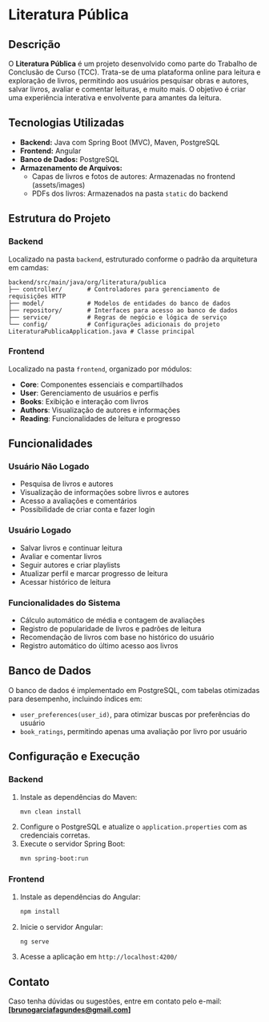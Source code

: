 # Literatura Pública

## Descrição
O **Literatura Pública** é um projeto desenvolvido como parte do Trabalho de Conclusão de Curso (TCC). Trata-se de uma plataforma online para leitura e exploração de livros, permitindo aos usuários pesquisar obras e autores, salvar livros, avaliar e comentar leituras, e muito mais. O objetivo é criar uma experiência interativa e envolvente para amantes da leitura.

## Tecnologias Utilizadas
- **Backend:** Java com Spring Boot (MVC), Maven, PostgreSQL
- **Frontend:** Angular
- **Banco de Dados:** PostgreSQL
- **Armazenamento de Arquivos:**
  - Capas de livros e fotos de autores: Armazenadas no frontend (assets/images)
  - PDFs dos livros: Armazenados na pasta `static` do backend

## Estrutura do Projeto

### Backend
Localizado na pasta `backend`, estruturado conforme o padrão da arquitetura em camdas:
```
backend/src/main/java/org/literatura/publica
├── controller/       # Controladores para gerenciamento de requisições HTTP
├── model/            # Modelos de entidades do banco de dados
├── repository/       # Interfaces para acesso ao banco de dados
├── service/          # Regras de negócio e lógica de serviço
└── config/           # Configurações adicionais do projeto
LiteraturaPublicaApplication.java # Classe principal
```

### Frontend
Localizado na pasta `frontend`, organizado por módulos:
- **Core**: Componentes essenciais e compartilhados
- **User**: Gerenciamento de usuários e perfis
- **Books**: Exibição e interação com livros
- **Authors**: Visualização de autores e informações
- **Reading**: Funcionalidades de leitura e progresso

## Funcionalidades

### Usuário Não Logado
- Pesquisa de livros e autores
- Visualização de informações sobre livros e autores
- Acesso a avaliações e comentários
- Possibilidade de criar conta e fazer login

### Usuário Logado
- Salvar livros e continuar leitura
- Avaliar e comentar livros
- Seguir autores e criar playlists
- Atualizar perfil e marcar progresso de leitura
- Acessar histórico de leitura

### Funcionalidades do Sistema
- Cálculo automático de média e contagem de avaliações
- Registro de popularidade de livros e padrões de leitura
- Recomendação de livros com base no histórico do usuário
- Registro automático do último acesso aos livros

## Banco de Dados
O banco de dados é implementado em PostgreSQL, com tabelas otimizadas para desempenho, incluindo índices em:
- `user_preferences(user_id)`, para otimizar buscas por preferências do usuário
- `book_ratings`, permitindo apenas uma avaliação por livro por usuário

## Configuração e Execução
### Backend
1. Instale as dependências do Maven:
   ```sh
   mvn clean install
   ```
2. Configure o PostgreSQL e atualize o `application.properties` com as credenciais corretas.
3. Execute o servidor Spring Boot:
   ```sh
   mvn spring-boot:run
   ```

### Frontend
1. Instale as dependências do Angular:
   ```sh
   npm install
   ```
2. Inicie o servidor Angular:
   ```sh
   ng serve
   ```
3. Acesse a aplicação em `http://localhost:4200/`

## Contato
Caso tenha dúvidas ou sugestões, entre em contato pelo e-mail: **[brunogarciafagundes@gmail.com]**

